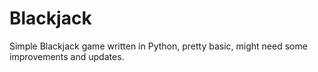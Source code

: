 # Blackjack
Simple Blackjack game written in Python, pretty basic, might need some improvements and updates.
